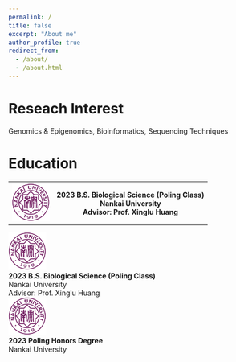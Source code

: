 ```yaml
---
permalink: /
title: false
excerpt: "About me"
author_profile: true
redirect_from: 
  - /about/
  - /about.html
---
```



Reseach Interest
======
Genomics & Epigenomics, Bioinformatics, Sequencing Techniques

Education
======
<table border="0"> 
  <tbody>
    <tr> 
      <th><img src="images/nku.png" width="75px" height="75px"/></th> 
      <th><span style="font-weight: bold"> 2023   B.S. Biological Science (Poling Class)</span></br> Nankai University </br> Advisor: Prof. Xinglu Huang</th> 
      </tr> 
  </tbody>
</table> 

<div class="media">
    <span class="pull-left"><img src="images/nku.png" width="75px" height="75px"/></span>
    <div class="media-body">
        <div><span style="font-weight: bold"> 2023   B.S. Biological Science (Poling Class)</span></div>
        <div>Nankai University</div>
        <div>Advisor: Prof. Xinglu Huang</div>
    </div>
</div>

<div class="media">
    <span class="pull-left"><img src="images/nku.png" width="75px" height="75px"/></span>
    <div class="media-body">
        <div><span style="font-weight: bold"> 2023   Poling Honors Degree</span></div>
        <div>Nankai University</div>
    </div>
</div>

<script type="text/javascript" src="//rf.revolvermaps.com/0/0/8.js?i=5sgot2dxrbg&amp;m=0c&amp;c=ff0000&amp;cr1=ffffff&amp;f=calibri&amp;l=49&amp;s=200&amp;cw=ffffff&amp;cb=000000" async="async"></script>